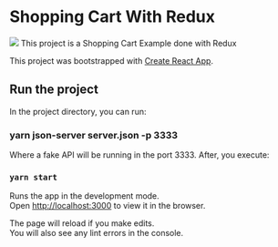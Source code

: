 # Shopping Cart With Redux
![](https://github.com/FilipeHub/MyAirCnC/blob/master/screenshots/img01.png)
This project is a Shopping Cart Example done with Redux

This project was bootstrapped with [Create React App](https://github.com/facebook/create-react-app).

## Run the project

In the project directory, you can run:

### yarn json-server server.json -p 3333

Where a fake API will be running in the port 3333. After, you execute:

### `yarn start`

Runs the app in the development mode.<br />
Open [http://localhost:3000](http://localhost:3000) to view it in the browser.

The page will reload if you make edits.<br />
You will also see any lint errors in the console.

